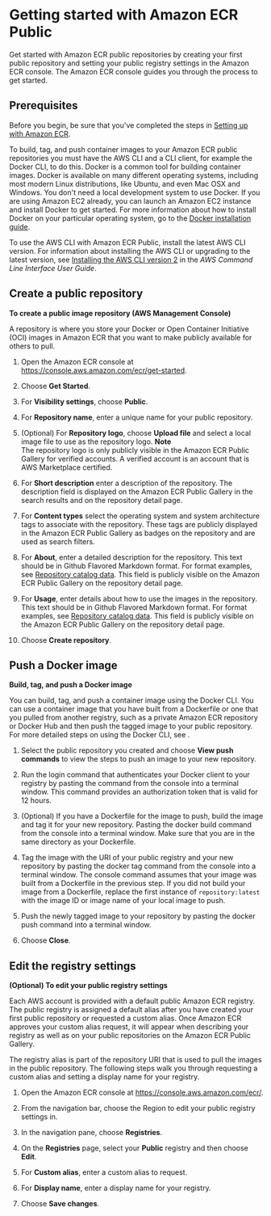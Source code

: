 # Getting started with Amazon ECR Public<a name="public-getting-started"></a>

Get started with Amazon ECR public repositories by creating your first public repository and setting your public registry settings in the Amazon ECR console\. The Amazon ECR console guides you through the process to get started\.

## Prerequisites<a name="public-getting-started-prerequisites"></a>

Before you begin, be sure that you've completed the steps in [Setting up with Amazon ECR](get-set-up-for-amazon-ecr.md)\.

To build, tag, and push container images to your Amazon ECR public repositories you must have the AWS CLI and a CLI client, for example the Docker CLI, to do this\. Docker is a common tool for building container images\. Docker is available on many different operating systems, including most modern Linux distributions, like Ubuntu, and even Mac OSX and Windows\. You don't need a local development system to use Docker\. If you are using Amazon EC2 already, you can launch an Amazon EC2 instance and install Docker to get started\. For more information about how to install Docker on your particular operating system, go to the [Docker installation guide](https://docs.docker.com/engine/installation/#installation)\.

To use the AWS CLI with Amazon ECR Public, install the latest AWS CLI version\. For information about installing the AWS CLI or upgrading to the latest version, see [Installing the AWS CLI version 2](https://docs.aws.amazon.com/cli/latest/userguide/install-cliv2.html) in the *AWS Command Line Interface User Guide*\.

## Create a public repository<a name="public-getting-started-create-repository"></a>

**To create a public image repository \(AWS Management Console\)**

A repository is where you store your Docker or Open Container Initiative \(OCI\) images in Amazon ECR that you want to make publicly available for others to pull\.

1. Open the Amazon ECR console at [https://console\.aws\.amazon\.com/ecr/get\-started](https://console.aws.amazon.com/ecr/)\.

1. Choose **Get Started**\.

1. For **Visibility settings**, choose **Public**\.

1. For **Repository name**, enter a unique name for your public repository\.

1. \(Optional\) For **Repository logo**, choose **Upload file** and select a local image file to use as the repository logo\.
**Note**  
The repository logo is only publicly visible in the Amazon ECR Public Gallery for verified accounts\. A verified account is an account that is AWS Marketplace certified\.

1. For **Short description** enter a description of the repository\. The description field is displayed on the Amazon ECR Public Gallery in the search results and on the repository detail page\.

1. For **Content types** select the operating system and system architecture tags to associate with the repository\. These tags are publicly displayed in the Amazon ECR Public Gallery as badges on the repository and are used as search filters\.

1. For **About**, enter a detailed description for the repository\. This text should be in Github Flavored Markdown format\. For format examples, see [Repository catalog data](public-repository-catalog-data.md)\. This field is publicly visible on the Amazon ECR Public Gallery on the repository detail page\.

1. For **Usage**, enter details about how to use the images in the repository\. This text should be in Github Flavored Markdown format\. For format examples, see [Repository catalog data](public-repository-catalog-data.md)\. This field is publicly visible on the Amazon ECR Public Gallery on the repository detail page\.

1. Choose **Create repository**\.

## Push a Docker image<a name="public-getting-started-build-push-image"></a>

**Build, tag, and push a Docker image**

You can build, tag, and push a container image using the Docker CLI\. You can use a container image that you have built from a Dockerfile or one that you pulled from another registry, such as a private Amazon ECR repository or Docker Hub and then push the tagged image to your public repository\. For more detailed steps on using the Docker CLI, see \.

1. Select the public repository you created and choose **View push commands** to view the steps to push an image to your new repository\.

1. Run the login command that authenticates your Docker client to your registry by pasting the command from the console into a terminal window\. This command provides an authorization token that is valid for 12 hours\.

1. \(Optional\) If you have a Dockerfile for the image to push, build the image and tag it for your new repository\. Pasting the docker build command from the console into a terminal window\. Make sure that you are in the same directory as your Dockerfile\.

1. Tag the image with the URI of your public registry and your new repository by pasting the docker tag command from the console into a terminal window\. The console command assumes that your image was built from a Dockerfile in the previous step\. If you did not build your image from a Dockerfile, replace the first instance of `repository:latest` with the image ID or image name of your local image to push\.

1. Push the newly tagged image to your repository by pasting the docker push command into a terminal window\.

1. Choose **Close**\.

## Edit the registry settings<a name="public-getting-started-edit-registry"></a>

**\(Optional\) To edit your public registry settings**

Each AWS account is provided with a default public Amazon ECR registry\. The public registry is assigned a default alias after you have created your first public repository or requested a custom alias\. Once Amazon ECR approves your custom alias request, it will appear when describing your registry as well as on your public repositories on the Amazon ECR Public Gallery\.

The registry alias is part of the repository URI that is used to pull the images in the public repository\. The following steps walk you through requesting a custom alias and setting a display name for your registry\.

1. Open the Amazon ECR console at [https://console\.aws\.amazon\.com/ecr/](https://console.aws.amazon.com/ecr/)\.

1. From the navigation bar, choose the Region to edit your public registry settings in\.

1. In the navigation pane, choose **Registries**\.

1. On the **Registries** page, select your **Public** registry and then choose **Edit**\.

1. For **Custom alias**, enter a custom alias to request\. 

1. For **Display name**, enter a display name for your registry\.

1. Choose **Save changes**\.